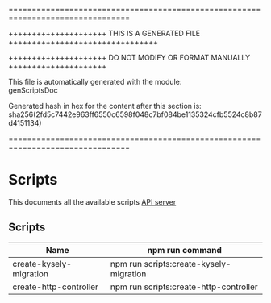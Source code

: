 ================================================================================

+++++++++++++++++++++ THIS IS A GENERATED FILE ++++++++++++++++++++++++++++++++

+++++++++++++++++++++ DO NOT MODIFY OR FORMAT MANUALLY +++++++++++++++++++++

This file is automatically generated with the module:  
genScriptsDoc

Generated hash in hex for the content after this section is:  
sha256(2fd5c7442e963ff6550c6598f048c7bf084be1135324cfb5524c8b87d4151134)

================================================================================
# Scripts

This documents all the available scripts [API server](../api/)

## Scripts

| Name                    | npm run command                         |
| ----------------------- | --------------------------------------- |
| create-kysely-migration | npm run scripts:create-kysely-migration |
| create-http-controller  | npm run scripts:create-http-controller  |
